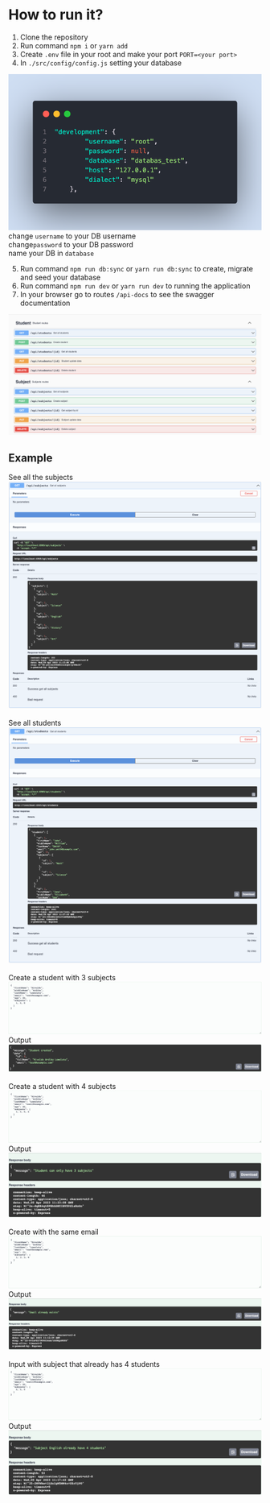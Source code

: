 # How to run it?

1. Clone the repository
2. Run command `npm i` or `yarn add`
3. Create `.env` file in your root and make your port `PORT=<your port>`
4. In `./src/config/config.js` setting your database

![Example image](./public/db_config.png)
change `username` to your DB username
</br>
change`password` to your DB password
</br>
name your DB in `database`

5. Run command `npm run db:sync` or `yarn run db:sync` to create, migrate and seed your database
6. Run command `npm run dev` or `yarn run dev` to running the application
7. In your browser go to routes `/api-docs` to see the swagger documentation

![Example image](./public/swagger_documentation.png)

## Example

See all the subjects
![Example image](./public/get_all_subjects.png)
</br>
</br>
See all students
![Example image](./public/see_all_students.png)
</br>
</br>
Create a student with 3 subjects
![Example image](./public/create_student.png)
</br>Output
![Example image](./public/student_create_output.png)
</br>
</br>
Create a student with 4 subjects
![Example image](./public/subjects_more_than_3.png)
</br>Output
![Example image](./public/subject_more_than_3_output.png)
</br>
</br>
Create with the same email
![Example image](./public/student_register_with_same_email.png)
</br>Output
![Example image](./public/same_email_output.png)
</br>
</br>
Input with subject that already has 4 students
![Example image](./public/subject_created.png)
</br>
Output
![Example image](./public/more_than_4_students_output.png)
</br>
</br>
